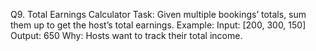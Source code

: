 Q9. Total Earnings Calculator
Task:
Given multiple bookings’ totals, sum them up to get the host’s total earnings.
Example:
Input: [200, 300, 150]  
Output: 650
Why: Hosts want to track their total income.